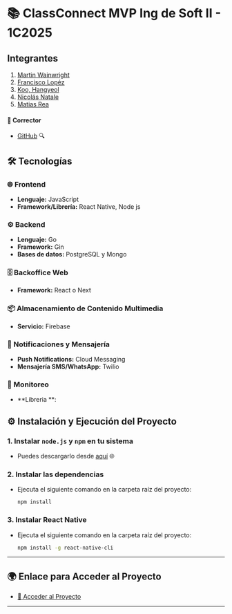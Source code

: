 # 📚 ClassConnect MVP Ing de Soft II - 1C2025

##  Integrantes

1. [Martin Wainwright](https://github.com/wain02) 
2. [Francisco Lopéz](https://github.com/franciscoL0pez) 
3. [Koo, Hangyeol](https://github.com/claudekoo) 
4. [Nicolás Natale](https://github.com/Igris-1) 
5. [Matias Rea](https://github.com/immlacrea) 

#### 📝 Corrector
- [GitHub](https://github.com/) 🔍



## 🛠 Tecnologías

### 🌐 Frontend  
- **Lenguaje:** JavaScript  
- **Framework/Librería:** React Native, Node js

### ⚙️ Backend  
- **Lenguaje:** Go  
- **Framework:** Gin
- **Bases de datos:** PostgreSQL y Mongo

### 🗄️ Backoffice Web  
- **Framework:** React o Next

### 📦 Almacenamiento de Contenido Multimedia  
- **Servicio:** Firebase

### 🔔 Notificaciones y Mensajería  
- **Push Notifications:** Cloud Messaging
- **Mensajería SMS/WhatsApp:** Twilio

### 🚨 Monitoreo
 - **Libreria **:

   
## ⚙️ Instalación y Ejecución del Proyecto

### 1. Instalar `node.js` y `npm` en tu sistema
   - Puedes descargarlo desde [aquí](https://nodejs.org/en/download/package-manager) 🌐


### 2. Instalar las dependencias
   - Ejecuta el siguiente comando en la carpeta raíz del proyecto:
     ```bash
     npm install
     ```
     
### 3. Instalar React Native
   - Ejecuta el siguiente comando en la carpeta raíz del proyecto:
   
     ```bash
     npm install -g react-native-cli

     ```
---

## 🌍 Enlace para Acceder al Proyecto

- [🔗 Acceder al Proyecto](<inserte enlace aquí>)

---



